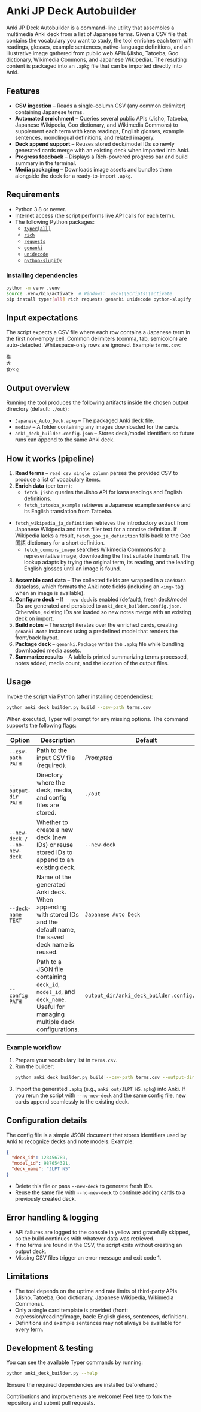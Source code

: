 # Anki JP Deck Autobuilder

Anki JP Deck Autobuilder is a command-line utility that assembles a multimedia Anki deck from a list of Japanese terms. Given a CSV file that contains the vocabulary you want to study, the tool enriches each term with readings, glosses, example sentences, native-language definitions, and an illustrative image gathered from public web APIs (Jisho, Tatoeba, Goo dictionary, Wikimedia Commons, and Japanese Wikipedia). The resulting content is packaged into an `.apkg` file that can be imported directly into Anki.

## Features

- **CSV ingestion** – Reads a single-column CSV (any common delimiter) containing Japanese terms.
- **Automated enrichment** – Queries several public APIs (Jisho, Tatoeba, Japanese Wikipedia, Goo dictionary, and Wikimedia Commons) to supplement each term with kana readings, English glosses, example sentences, monolingual definitions, and related imagery.
- **Deck append support** – Reuses stored deck/model IDs so newly generated cards merge with an existing deck when imported into Anki.
- **Progress feedback** – Displays a Rich-powered progress bar and build summary in the terminal.
- **Media packaging** – Downloads image assets and bundles them alongside the deck for a ready-to-import `.apkg`.

## Requirements

- Python 3.8 or newer.
- Internet access (the script performs live API calls for each term).
- The following Python packages:
  - [`typer[all]`](https://typer.tiangolo.com/)
  - [`rich`](https://rich.readthedocs.io/)
  - [`requests`](https://requests.readthedocs.io/)
  - [`genanki`](https://github.com/kerrickstaley/genanki)
  - [`unidecode`](https://github.com/avian2/unidecode)
  - [`python-slugify`](https://github.com/un33k/python-slugify)

### Installing dependencies

```bash
python -m venv .venv
source .venv/bin/activate  # Windows: .venv\\Scripts\\activate
pip install typer[all] rich requests genanki unidecode python-slugify
```

## Input expectations

The script expects a CSV file where each row contains a Japanese term in the first non-empty cell. Common delimiters (comma, tab, semicolon) are auto-detected. Whitespace-only rows are ignored. Example `terms.csv`:

```csv
猫
犬
食べる
```

## Output overview

Running the tool produces the following artifacts inside the chosen output directory (default: `./out`):

- `Japanese_Auto_Deck.apkg` – The packaged Anki deck file.
- `media/` – A folder containing any images downloaded for the cards.
- `anki_deck_builder.config.json` – Stores deck/model identifiers so future runs can append to the same Anki deck.

## How it works (pipeline)

1. **Read terms** – `read_csv_single_column` parses the provided CSV to produce a list of vocabulary items.
2. **Enrich data** (per term):
   - `fetch_jisho` queries the Jisho API for kana readings and English definitions.
   - `fetch_tatoeba_example` retrieves a Japanese example sentence and its English translation from Tatoeba.
- `fetch_wikipedia_ja_definition` retrieves the introductory extract from Japanese Wikipedia and trims filler text for a concise definition. If Wikipedia lacks a result, `fetch_goo_ja_definition` falls back to the Goo 国語 dictionary for a short definition.
   - `fetch_commons_image` searches Wikimedia Commons for a representative image, downloading the first suitable thumbnail. The lookup adapts by trying the original term, its reading, and the leading English glosses until an image is found.
3. **Assemble card data** – The collected fields are wrapped in a `CardData` dataclass, which formats the Anki note fields (including an `<img>` tag when an image is available).
4. **Configure deck** – If `--new-deck` is enabled (default), fresh deck/model IDs are generated and persisted to `anki_deck_builder.config.json`. Otherwise, existing IDs are loaded so new notes merge with an existing deck on import.
5. **Build notes** – The script iterates over the enriched cards, creating `genanki.Note` instances using a predefined model that renders the front/back layout.
6. **Package deck** – `genanki.Package` writes the `.apkg` file while bundling downloaded media assets.
7. **Summarize results** – A table is printed summarizing terms processed, notes added, media count, and the location of the output files.

## Usage

Invoke the script via Python (after installing dependencies):

```bash
python anki_deck_builder.py build --csv-path terms.csv
```

When executed, Typer will prompt for any missing options. The command supports the following flags:

| Option | Description | Default |
| ------ | ----------- | ------- |
| `--csv-path PATH` | Path to the input CSV file (required). | _Prompted_ |
| `--output-dir PATH` | Directory where the deck, media, and config files are stored. | `./out` |
| `--new-deck / --no-new-deck` | Whether to create a new deck (new IDs) or reuse stored IDs to append to an existing deck. | `--new-deck` |
| `--deck-name TEXT` | Name of the generated Anki deck. When appending with stored IDs and the default name, the saved deck name is reused. | `Japanese Auto Deck` |
| `--config PATH` | Path to a JSON file containing `deck_id`, `model_id`, and `deck_name`. Useful for managing multiple deck configurations. | `output_dir/anki_deck_builder.config.json` |

### Example workflow

1. Prepare your vocabulary list in `terms.csv`.
2. Run the builder:
   ```bash
   python anki_deck_builder.py build --csv-path terms.csv --output-dir ./anki_out --deck-name "JLPT N5"
   ```
3. Import the generated `.apkg` (e.g., `anki_out/JLPT_N5.apkg`) into Anki. If you rerun the script with `--no-new-deck` and the same config file, new cards append seamlessly to the existing deck.

## Configuration details

The config file is a simple JSON document that stores identifiers used by Anki to recognize decks and note models. Example:

```json
{
  "deck_id": 123456789,
  "model_id": 987654321,
  "deck_name": "JLPT N5"
}
```

- Delete this file or pass `--new-deck` to generate fresh IDs.
- Reuse the same file with `--no-new-deck` to continue adding cards to a previously created deck.

## Error handling & logging

- API failures are logged to the console in yellow and gracefully skipped, so the build continues with whatever data was retrieved.
- If no terms are found in the CSV, the script exits without creating an output deck.
- Missing CSV files trigger an error message and exit code 1.

## Limitations

- The tool depends on the uptime and rate limits of third-party APIs (Jisho, Tatoeba, Goo dictionary, Japanese Wikipedia, Wikimedia Commons).
- Only a single card template is provided (front: expression/reading/image, back: English gloss, sentences, definition).
- Definitions and example sentences may not always be available for every term.

## Development & testing

You can see the available Typer commands by running:

```bash
python anki_deck_builder.py --help
```

(Ensure the required dependencies are installed beforehand.)

Contributions and improvements are welcome! Feel free to fork the repository and submit pull requests.
